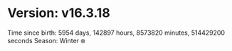 # Version: v16.3.18
Time since birth: 5954 days, 142897 hours, 8573820 minutes, 514429200 seconds
Season: Winter ❄️
